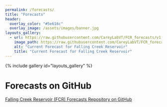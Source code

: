 ```yaml
---
permalink: /forecasts/
title: "Forecasts"
header:
  overlay_color: "#5e616c"
  overlay_image: /assets/images/banner.jpg
layouts_gallery:
  - url: https://raw.githubusercontent.com/CareyLabVT/FCR_forecasts/v1.beta2/Current_forecast.png
    image_path: https://raw.githubusercontent.com/CareyLabVT/FCR_forecasts/v1.beta2/Current_forecast.png
    alt: "Current Forecast for Falling Creek Reservoir"
    title: "Current Forecast for Falling Creek Reservoir"
---
```

{% include gallery id="layouts_gallery" %}

# Forecasts on GitHub

[Falling Creek Reservoir (FCR) Forecasts Repository on GitHub](https://github.com/CareyLabVT/FCR_forecasts/tree/v1.beta2)